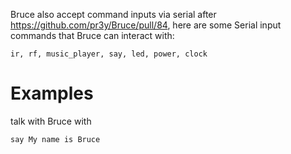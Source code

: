 Bruce also accept command inputs via serial after https://github.com/pr3y/Bruce/pull/84, here are some Serial input commands that Bruce can interact with:
```
ir, rf, music_player, say, led, power, clock
```

# Examples
talk with Bruce with
```
say My name is Bruce
```



